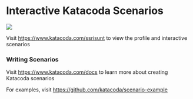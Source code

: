 # Interactive Katacoda Scenarios

[![](http://shields.katacoda.com/katacoda/ssrisunt/count.svg)](https://www.katacoda.com/ssrisunt "Get your profile on Katacoda.com")

Visit https://www.katacoda.com/ssrisunt to view the profile and interactive scenarios

### Writing Scenarios
Visit https://www.katacoda.com/docs to learn more about creating Katacoda scenarios

For examples, visit https://github.com/katacoda/scenario-example
